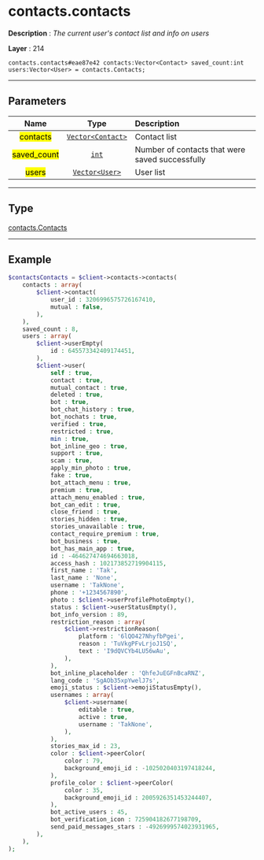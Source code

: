 # contacts.contacts

**Description** : *The current user&#039;s contact list and info on users*

**Layer** : 214

```tl
contacts.contacts#eae87e42 contacts:Vector<Contact> saved_count:int users:Vector<User> = contacts.Contacts;
```

---

## Parameters

| Name | Type | Description |
| :---: | :---: | :--- |
| <mark>contacts</mark> | [`Vector<Contact>`](type/Contact) | Contact list |
| <mark>saved_count</mark> | [`int`](type/int) | Number of contacts that were saved successfully |
| <mark>users</mark> | [`Vector<User>`](type/User) | User list |

---

## Type

[contacts.Contacts](type/contacts.Contacts)

---

## Example

```php
$contactsContacts = $client->contacts->contacts(
	contacts : array(
		$client->contact(
			user_id : 3206996575726167410,
			mutual : false,
		),
	),
	saved_count : 8,
	users : array(
		$client->userEmpty(
			id : 645573342409174451,
		),
		$client->user(
			self : true,
			contact : true,
			mutual_contact : true,
			deleted : true,
			bot : true,
			bot_chat_history : true,
			bot_nochats : true,
			verified : true,
			restricted : true,
			min : true,
			bot_inline_geo : true,
			support : true,
			scam : true,
			apply_min_photo : true,
			fake : true,
			bot_attach_menu : true,
			premium : true,
			attach_menu_enabled : true,
			bot_can_edit : true,
			close_friend : true,
			stories_hidden : true,
			stories_unavailable : true,
			contact_require_premium : true,
			bot_business : true,
			bot_has_main_app : true,
			id : -464627474694663018,
			access_hash : 102173852719904115,
			first_name : 'Tak',
			last_name : 'None',
			username : 'TakNone',
			phone : '+1234567890',
			photo : $client->userProfilePhotoEmpty(),
			status : $client->userStatusEmpty(),
			bot_info_version : 89,
			restriction_reason : array(
				$client->restrictionReason(
					platform : '6lQO427NhyfbPgei',
					reason : 'TuVkgPFvLrjoJ1SQ',
					text : 'I9dQVCYb4LU56wAu',
				),
			),
			bot_inline_placeholder : 'QhfeJuEGFnBcaRNZ',
			lang_code : 'SgAOb35xpYwelJ7s',
			emoji_status : $client->emojiStatusEmpty(),
			usernames : array(
				$client->username(
					editable : true,
					active : true,
					username : 'TakNone',
				),
			),
			stories_max_id : 23,
			color : $client->peerColor(
				color : 79,
				background_emoji_id : -1025020403197418244,
			),
			profile_color : $client->peerColor(
				color : 35,
				background_emoji_id : 2005926351453244407,
			),
			bot_active_users : 45,
			bot_verification_icon : 725904182677198709,
			send_paid_messages_stars : -4926999574023931965,
		),
	),
);
```